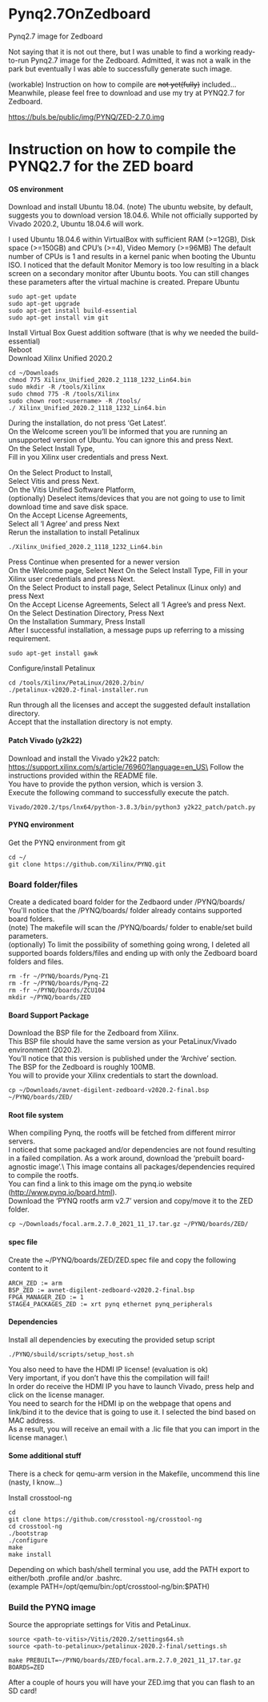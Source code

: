 # Pynq2.7OnZedboard
Pynq2.7 image for Zedboard

Not saying that it is not out there, but I was unable to find a working ready-to-run Pynq2.7 image for the Zedboard.
Admitted, it was not a walk in the park but eventually I was able to successfully generate such image.

(workable) Instruction on how to compile are ~~not yet(fully)~~ included...\
Meanwhile, please feel free to download and use my try at PYNQ2.7 for Zedboard.

https://buls.be/public/img/PYNQ/ZED-2.7.0.img

# Instruction on how to compile the PYNQ2.7 for the ZED board

#### OS environment
Download and install Ubuntu 18.04.
(note) The ubuntu website, by default, suggests you to download version 18.04.6.
While not officially supported by Vivado 2020.2, Ubuntu 18.04.6 will work.

I used Ubuntu 18.04.6 within VirtualBox with sufficient RAM (>=12GB), Disk space (>=150GB) and CPU’s (>=4), Video Memory (>=96MB)
The default number of CPUs is 1 and results in a kernel panic when booting the Ubuntu ISO.
I noticed that the default Monitor Memory is too low resulting in a black screen on a secondary monitor after Ubuntu boots.
You can still changes these parameters after the virtual machine is created.
Prepare Ubuntu
```
sudo apt-get update
sudo apt-get upgrade
sudo apt-get install build-essential
sudo apt-get install vim git
```
Install Virtual Box Guest addition software (that is why we needed the build-essential)\
Reboot\
Download Xilinx Unified 2020.2
```
cd ~/Downloads
chmod 775 Xilinx_Unified_2020.2_1118_1232_Lin64.bin
sudo mkdir -R /tools/Xilinx
sudo chmod 775 -R /tools/Xilinx
sudo chown root:<username> -R /tools/
./ Xilinx_Unified_2020.2_1118_1232_Lin64.bin
```
During the installation, do not press ‘Get Latest’.\
On the Welcome screen you’ll be informed that you are running an unsupported version of Ubuntu. You can ignore this and press Next.\
On the Select Install Type,\
Fill in you Xilinx user credentials and press Next.

On the Select Product to Install,\
Select Vitis and press Next.\
On the Vitis Unified Software Platform,\
(optionally) Deselect items/devices that you are not going to use to limit download time and save disk space.\
On the Accept License Agreements,\
Select all ‘I Agree’ and press Next\
Rerun the installation to install Petalinux
```
./Xilinx_Unified_2020.2_1118_1232_Lin64.bin
```
Press Continue when presented for a newer version\
On the Welcome page, Select Next
On the Select Install Type, Fill in your Xilinx user credentials and press Next.\
On the Select Product to install page, Select Petalinux (Linux only) and press Next\
On the Accept License Agreements, Select all ‘I Agree’s and press Next.\
On the Select Destination Directory, Press Next\
On the Installation Summary, Press Install\
After I successful installation, a message pups up referring to a missing requirement.

```
sudo apt-get install gawk
```

Configure/install Petalinux

```
cd /tools/Xilinx/PetaLinux/2020.2/bin/
./petalinux-v2020.2-final-installer.run
```
Run through all the licenses and accept the suggested default installation directory.\
Accept that the installation directory is not empty.

#### Patch Vivado (y2k22)
Download and install the Vivado y2k22 patch: https://support.xilinx.com/s/article/76960?language=en_US\
Follow the instructions provided within the README file.\
You have to provide the python version, which is version 3.\
Execute the following command to successfully execute the patch.

```
Vivado/2020.2/tps/lnx64/python-3.8.3/bin/python3 y2k22_patch/patch.py
```

#### PYNQ environment
Get the PYNQ environment from git
```
cd ~/
git clone https://github.com/Xilinx/PYNQ.git
```
### Board folder/files
Create a dedicated board folder for the Zedbaord under /PYNQ/boards/\
You'll notice that the /PYNQ/boards/ folder already contains supported board folders.\
(note) The makefile will scan the /PYNQ/boards/ folder to enable/set build parameters.\
(optionally) To limit the possibility of something going wrong, I deleted all supported boards folders/files and ending up with only the Zedboard board folders and files.

```
rm -fr ~/PYNQ/boards/Pynq-Z1
rm -fr ~/PYNQ/boards/Pynq-Z2
rm -fr ~/PYNQ/boards/ZCU104
mkdir ~/PYNQ/boards/ZED
```
#### Board Support Package
Download the BSP file for the Zedboard from Xilinx.\
This BSP file should have the same version as your PetaLinux/Vivado environment (2020.2).\
You’ll notice that this version is published under the ‘Archive’ section.\
The BSP for the Zedboard is roughly 100MB.\
You will to provide your Xilinx credentials to start the download.

```
cp ~/Downloads/avnet-digilent-zedboard-v2020.2-final.bsp ~/PYNQ/boards/ZED/
```
#### Root file system
When compiling Pynq, the rootfs will be fetched from different mirror servers.\
I noticed that some packaged and/or dependencies are not found resulting in a failed compilation. As a work around, download the ‘prebuilt board-agnostic image’.\ This image contains all packages/dependencies required to compile the rootfs.\
You can find a link to this image om the pynq.io website (http://www.pynq.io/board.html).\
Download the ‘PYNQ rootfs arm v2.7’ version and copy/move it to the ZED folder.

```
cp ~/Downloads/focal.arm.2.7.0_2021_11_17.tar.gz ~/PYNQ/boards/ZED/
```

#### spec file
Create the ~/PYNQ/boards/ZED/ZED.spec file and copy the following content to it
```
ARCH_ZED := arm
BSP_ZED := avnet-digilent-zedboard-v2020.2-final.bsp
FPGA_MANAGER_ZED := 1
STAGE4_PACKAGES_ZED := xrt pynq ethernet pynq_peripherals
```
#### Dependencies
Install all dependencies by executing the provided setup script
```
./PYNQ/sbuild/scripts/setup_host.sh
````
You also need to have the HDMI IP license! (evaluation is ok)\
Very important, if you don’t have this the compilation will fail!\
In order do receive the HDMI IP you have to launch Vivado, press help and click on the license manager.\
You need to search for the HDMI ip on the webpage that opens and link/bind it to the device that is going to use it. I selected the bind based on MAC address.\
As a result, you will receive an email with a .lic file that you can import in the license manager.\

#### Some additional stuff

There is a check for qemu-arm version in the Makefile, uncommend this line (nasty, I know...)

Install crosstool-ng
```
cd
git clone https://github.com/crosstool-ng/crosstool-ng
cd crosstool-ng
./bootstrap
./configure
make
make install
```
Depending on which bash/shell terminal you use, add the PATH export to either/both .profile and/or .bashrc.\
(example PATH=/opt/qemu/bin:/opt/crosstool-ng/bin:$PATH)

### Build the PYNQ image
Source the appropriate settings for Vitis and PetaLinux.
```
source <path-to-vitis>/Vitis/2020.2/settings64.sh
source <path-to-petalinux>/petalinux-2020.2-final/settings.sh

make PREBUILT=~/PYNQ/boards/ZED/focal.arm.2.7.0_2021_11_17.tar.gz BOARDS=ZED
```

After a couple of hours you will have your ZED.img that you can flash to an SD card!

